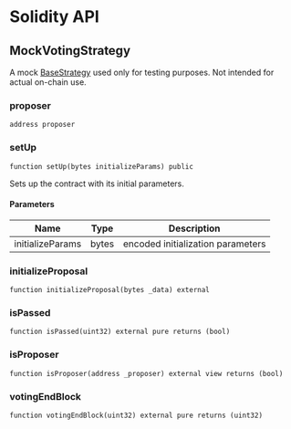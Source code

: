 # Solidity API

## MockVotingStrategy

A mock [BaseStrategy](../BaseStrategy.md) used only for testing purposes.
Not intended for actual on-chain use.

### proposer

```solidity
address proposer
```

### setUp

```solidity
function setUp(bytes initializeParams) public
```

Sets up the contract with its initial parameters.

#### Parameters

| Name | Type | Description |
| ---- | ---- | ----------- |
| initializeParams | bytes | encoded initialization parameters |

### initializeProposal

```solidity
function initializeProposal(bytes _data) external
```

### isPassed

```solidity
function isPassed(uint32) external pure returns (bool)
```

### isProposer

```solidity
function isProposer(address _proposer) external view returns (bool)
```

### votingEndBlock

```solidity
function votingEndBlock(uint32) external pure returns (uint32)
```

